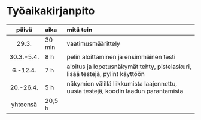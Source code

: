 # Työaikakirjanpito
|päivä|aika|mitä tein|
| :----:|:-----| :-----|
|29.3.|30 min|vaatimusmäärittely|
|30.3.-5.4.|8 h|pelin aloittaminen ja ensimmäinen testi|
|6.-12.4.|7 h|aloitus ja lopetusnäkymät tehty, pistelaskuri, lisää testejä, pylint käyttöön|
|20.-26.4.|5 h|näkymien välillä liikkumista laajennettu, uusia testejä, koodin laadun parantamista|
|yhteensä|20,5 h||
